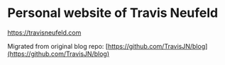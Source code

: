 # Personal website of Travis Neufeld

https://travisneufeld.com

Migrated from original blog repo: [https://github.com/TravisJN/blog](https://github.com/TravisJN/blog)
